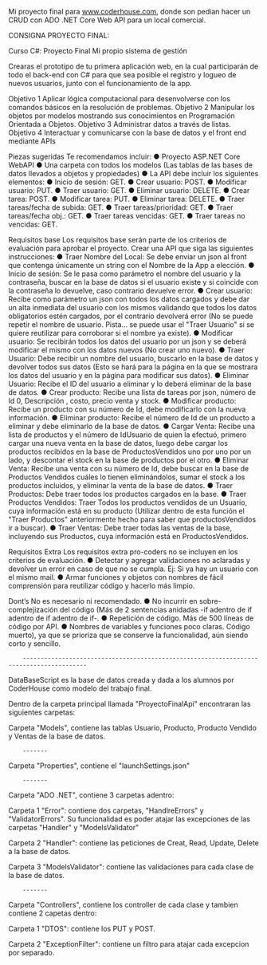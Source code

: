 Mi proyecto final para www.coderhouse.com, donde son pedian hacer un CRUD con ADO .NET Core Web API para un local comercial.


CONSIGNA PROYECTO FINAL:

Curso C#: Proyecto Final
Mi propio sistema de gestión

Crearas el prototipo de tu primera aplicación web, en la cual participarán de todo el back-end con C# para que sea posible el registro y logueo de nuevos usuarios, junto con el funcionamiento de la app.

Objetivo 1	Aplicar lógica computacional para desenvolverse con los comandos básicos en la resolución de problemas.
Objetivo 2	Manipular los objetos por modelos mostrando sus conocimientos en Programación Orientada a Objetos.
Objetivo 3	Administrar datos a través de listas.
Objetivo 4	Interactuar y comunicarse con la base de datos y el front end mediante APIs


Piezas sugeridas
Te recomendamos incluir:
●	Proyecto ASP.NET Core WebAPI
●	Una carpeta con todos los modelos (Las tablas de las bases de datos llevados a objetos y propiedades)
●	La API debe incluir los siguientes elementos:
●	Inicio de sesión: GET.
●	Crear usuario: POST.
●	Modificar usuario: PUT.
●	Traer usuario: GET.
●	Eliminar usuario: DELETE.
●	Crear tarea: POST.
●	Modificar tarea: PUT.
●	Eliminar tarea: DELETE.
●	Traer tareas/fecha de subida: GET.
●	Traer tareas/prioridad: GET.
●	Traer tareas/fecha obj.: GET.
●	Traer tareas vencidas: GET.
●	Traer tareas no vencidas: GET.



Requisitos base
Los requisitos base serán parte de los criterios de evaluación para aprobar el proyecto.
Crear una API que siga las siguientes instrucciones:
●	Traer Nombre del Local: Se debe enviar un json al front que contenga únicamente un string con el Nombre de la App a elección.
●	Inicio de sesión: Se le pasa como parámetro el nombre del usuario y la contraseña, buscar en la base de datos si el usuario existe y si coincide con 	la contraseña lo devuelve, caso contrario devuelve error.
●	Crear usuario: Recibe como parámetro un json con todos los datos cargados y debe dar un alta inmediata del usuario con los mismos validando que 		todos los datos obligatorios estén cargados, por el contrario devolverá error (No se puede repetir el nombre de usuario. Pista... se puede usar el 		"Traer Usuario" si se quiere reutilizar para corroborar si el nombre ya existe).
●	Modificar usuario: Se recibirán todos los datos del usuario por un json y se deberá modificar el mismo con los datos nuevos (No crear uno nuevo).
●	Traer Usuario: Debe recibir un nombre del usuario, buscarlo en la base de datos y devolver todos sus datos (Esto se hará para la página en la que se 	mostrara los datos del usuario y en la página para modificar sus datos).
●	Eliminar Usuario: Recibe el ID del usuario a eliminar y lo deberá eliminar de la base de datos.
●	Crear producto: Recibe una lista de tareas por json, número de Id 0, Descripción , costo, precio venta y stock.
●	Modificar producto: Recibe un producto con su número de Id, debe modificarlo con la nueva información.
●	Eliminar producto: Recibe el número de Id de un producto a eliminar y debe eliminarlo de la base de datos.
●	Cargar Venta: Recibe una lista de productos y el número de IdUsuario de quien la efectuó, primero cargar una nueva venta en la base de datos, luego 		debe cargar los productos recibidos en la base de ProductosVendidos uno por uno por un lado, y descontar el stock en la base de productos por el 		otro.
●	Eliminar Venta: Recibe una venta con su número de Id, debe buscar en la base de Productos Vendidos cuáles lo tienen eliminándolos, sumar el stock a 		los productos incluidos, y eliminar la venta de la base de datos.
●	Traer Productos: Debe traer todos los productos cargados en la base.
●	Traer Productos Vendidos: Traer Todos los productos vendidos de un Usuario, cuya información está en su producto (Utilizar dentro de esta función el 	"Traer Productos" anteriormente hecho para saber que productosVendidos ir a buscar).
●	Traer Ventas: Debe traer todas las ventas de la base, incluyendo sus Productos, cuya información está en ProductosVendidos.

Requisitos Extra
Los requisitos extra pro-coders no se incluyen en los criterios de evaluación.
●	Detectar y agregar validaciones no aclaradas y devolver un error en caso de que no se cumpla. Ej: Si ya hay un usuario con el mismo mail.
●	Armar funciones y objetos con nombres de fácil comprensión para reutilizar código y hacerlo más limpio.

Dont’s
No es necesario ni recomendado.
●	No incurrir en sobre-complejización del código (Más de 2 sentencias anidadas -if adentro de if adentro de if adentro de if-.
●	Repetición de código. Más de 500 líneas de código por API.
●	Nombres de variables y funciones poco claras. Código muerto), ya que se prioriza que se conserve la funcionalidad, aún siendo corto y sencillo.


		----------------------------------------------------------------------------------------

DataBaseScript es la base de datos creada y dada a los alumnos por CoderHouse como modelo del trabajo final.


Dentro de la carpeta principal llamada "ProyectoFinalApi" encontraran las siguientes carpetas:

Carpeta "Models", contiene las tablas Usuario, Producto, Producto Vendido y Ventas de la base de datos.

		-------

Carpeta "Properties", contiene el "launchSettings.json"

		-------

Carpeta "ADO .NET", contiene 3 carpetas adentro:

Carpeta 1 "Error": contiene dos carpetas, "HandlreErrors" y "ValidatorErrors". Su funcionalidad es poder atajar las excepciones de las carpetas "Handler" y "ModelsValidator"

Carpeta 2 "Handler": contiene las peticiones de Creat, Read, Update, Delete a la base de datos.

Carpeta 3 "ModelsValidator": contiene las validaciones para cada clase de la base de datos.

		-------

Carpeta "Controllers", contiene los controller de cada clase y tambien contiene 2 capetas dentro:

Carpeta 1 "DTOS": contiene los PUT y POST.

Carpeta 2 "ExceptionFilter": contiene un filtro para atajar cada excepcion por separado.



	




